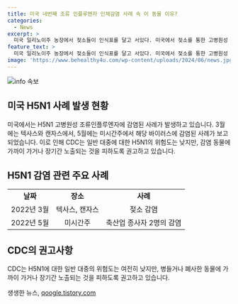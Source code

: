```yaml
---
title: 미국 네번째 조류 인플루엔자 인체감염 사례 속 이 동물 이유?
categories:
  - News
excerpt: >
  미국 일리노이주 농장에서 젖소들이 인식표를 달고 서있다. 미국에서 젖소를 통한 고병원성 조류인플루엔자(H5N1)의 인체 감염 사례가 네 번째로 나왔다. 미 귈병통제예방센터(CDC)는 한 축산업 종사자가 H5N1 양성 판정을 받은 것을 밝히고, 이 환자는 오셀타미비르를 복용한 뒤 회복했다고 전했다. 미국에서는 H5N1에 감염된 젖소가 12개 주로 확산되었으며, CDC는 대중에게 동물에 가까이 가거나 장기간 노출을 피하도록 권고하고 있다.
feature_text: >
  미국 일리노이주 농장에서 젖소들이 인식표를 달고 서있다. 미국에서 젖소를 통한 고병원성 조류인플루엔자(H5N1)의 인체 감염 사례가 네 번째로 나왔다. 미 귈병통제예방센터(CDC)는 한 축산업 종사자가 H5N1 양성 판정을 받은 것을 밝히고, 이 환자는 오셀타미비르를 복용한 뒤 회복했다고 전했다. 미국에서는 H5N1에 감염된 젖소가 12개 주로 확산되었으며, CDC는 대중에게 동물에 가까이 가거나 장기간 노출을 피하도록 권고하고 있다.
image: 'https://www.behealthy4u.com/wp-content/uploads/2024/06/news.jpg'
---
```


<p><img src="https://www.behealthy4u.com/wp-content/uploads/2024/06/news.jpg" alt="info 속보" /></p>

<h2 data-ke-size="size26">미국 H5N1 사례 발생 현황</h2>

<p data-ke-size="size16">미국에서는 H5N1 고병원성 조류인플루엔자에 감염된 사례가 발생하고 있습니다. 3월에는 텍사스와 캔자스에서, 5월에는 미시간주에서 해당 바이러스에 감염된 사례가 보고되었습니다. 이로 인해 CDC는 일반 대중에 대한 H5N1의 위험도는 낮지만, 감염 동물에 가까이 가거나 장기간 노출되는 것을 피하도록 권고하고 있습니다.</p>

<h2 data-ke-size="size26">H5N1 감염 관련 주요 사례</h2>

<table>
  <tr>
    <td style="text-align: center; height: 17px;"><b>날짜</b></td>
    <td style="text-align: center; height: 17px;"><b>장소</b></td>
    <td style="text-align: center; height: 17px;"><b>사례</b></td>
  </tr>
  <tr>
    <td style="text-align: center; height: 17px;">2022년 3월</td>
    <td style="text-align: center; height: 17px;">텍사스, 캔자스</td>
    <td style="text-align: center; height: 17px;">젖소 감염</td>
  </tr>
  <tr>
    <td style="text-align: center; height: 17px;">2022년 5월</td>
    <td style="text-align: center; height: 17px;">미시간주</td>
    <td style="text-align: center; height: 17px;">축산업 종사자 2명의 감염</td>
  </tr>
</table>

<h2 data-ke-size="size26">CDC의 권고사항</h2>

<p data-ke-size="size16">CDC는 H5N1에 대한 일반 대중의 위험도는 여전히 낮지만, 병들거나 폐사한 동물에 가까이 가거나 장기간 노출되는 것을 피하도록 권고하고 있습니다.</p>
생생한 뉴스, <a href="https://qoogle.tistory.com" rel="dofollow">qoogle.tistory.com</a>


